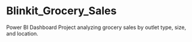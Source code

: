 # Blinkit_Grocery_Sales
Power BI Dashboard Project analyzing grocery sales by outlet type, size, and location.
